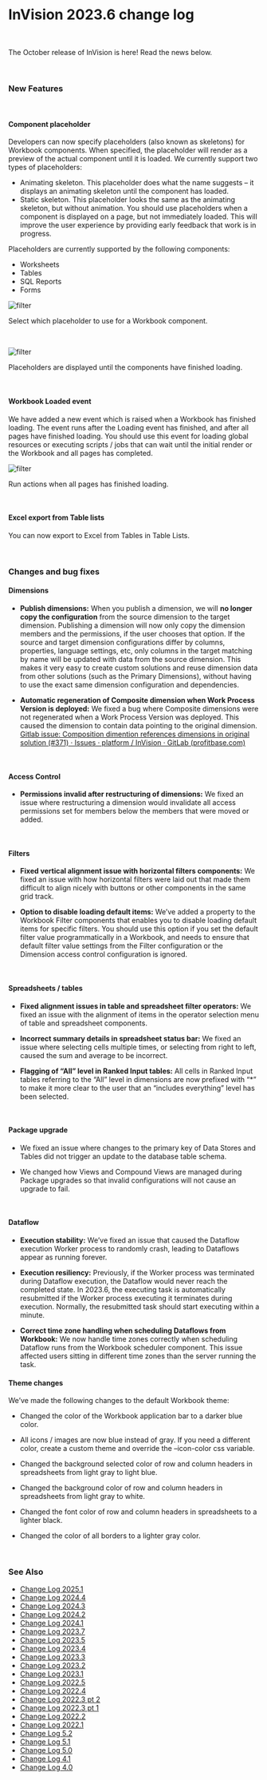 
# InVision 2023.6 change log

<br/>

The October release of InVision is here! Read the news below.

<br/>

### New Features

<br/>

#### Component placeholder

Developers can now specify placeholders (also known as skeletons) for Workbook components. When specified, the placeholder will render as a preview of the actual component until it is loaded. We currently support two types of placeholders:

* Animating skeleton. This placeholder does what the name suggests – it displays an animating skeleton until the component has loaded.
* Static skeleton. This placeholder looks the same as the animating skeleton, but without animation.
You should use placeholders when a component is displayed on a page, but not immediately loaded. This will improve the user experience by providing early feedback that work is in progress.

Placeholders are currently supported by the following components:

* Worksheets
* Tables
* SQL Reports
* Forms

![filter](https://profitbasedocs.blob.core.windows.net/images/chlog236_1.png)

Select which placeholder to use for a Workbook component.

<br/>

![filter](https://profitbasedocs.blob.core.windows.net/images/chlog236_2.png)

Placeholders are displayed until the components have finished loading.

<br/>

#### Workbook Loaded event


We have added a new event which is raised when a Workbook has finished loading. The event runs after the Loading event has finished, and after all pages have finished loading. You should use this event for loading global resources or executing scripts / jobs that can wait until the initial render or the Workbook and all pages has completed.

![filter](https://profitbasedocs.blob.core.windows.net/images/chlog236_3.png)

Run actions when all pages has finished loading.

<br/>

#### Excel export from Table lists

You can now export to Excel from Tables in Table Lists.

<br/>

### Changes and bug fixes

#### Dimensions

- **Publish dimensions:** When you publish a dimension, we will **no longer copy the configuration** from the source dimension to the target dimension. Publishing a dimension will now only copy the dimension members and the permissions, if the user chooses that option. If the source and target dimension configurations differ by columns, properties, language settings, etc, only columns in the target matching by name will be updated with data from the source dimension. This makes it very easy to create custom solutions and reuse dimension data from other solutions (such as the Primary Dimensions), without having to use the exact same dimension configuration and dependencies.

- **Automatic regeneration of Composite dimension when Work Process Version is deployed:** We fixed a bug where Composite dimensions were not regenerated when a Work Process Version was deployed. This caused the dimension to contain data pointing to the original dimension.
[Gitlab issue: Composition dimention references dimensions in original solution (#371) · Issues · platform / InVision · GitLab (profitbase.com)](https://support.profitbase.com/platform/invision/-/issues/371)

<br/>

#### Access Control

- **Permissions invalid after restructuring of dimensions:** We fixed an issue where restructuring a dimension would invalidate all access permissions set for members below the members that were moved or added.

<br/>

#### Filters

- **Fixed vertical alignment issue with horizontal filters components:** We fixed an issue with how horizontal filters were laid out that made them difficult to align nicely with buttons or other components in the same grid track.

- **Option to disable loading default items:** We’ve added a property to the Workbook Filter components that enables you to disable loading default items for specific filters. You should use this option if you set the default filter value programmatically in a Workbook, and needs to ensure that default filter value settings from the Filter configuration or the Dimension access control configuration is ignored.

<br/>

#### Spreadsheets / tables

- **Fixed alignment issues in table and spreadsheet filter operators:** We fixed an issue with the alignment of items in the operator selection menu of table and spreadsheet components.

- **Incorrect summary details in spreadsheet status bar:** We fixed an issue where selecting cells multiple times, or selecting from right to left, caused the sum and average to be incorrect.

- **Flagging of “All” level in Ranked Input tables:** All cells in Ranked Input tables referring to the “All” level in dimensions are now prefixed with “*” to make it more clear to the user that an “includes everything” level has been selected.

<br/>

#### Package upgrade

- We fixed an issue where changes to the primary key of Data Stores and Tables did not trigger an update to the database table schema.

- We changed how Views and Compound Views are managed during Package upgrades so that invalid configurations will not cause an upgrade to fail.

<br/>

#### Dataflow

- **Execution stability:** We’ve fixed an issue that caused the Dataflow execution Worker process to randomly crash, leading to Dataflows appear as running forever.

- **Execution resiliency:** Previously, if the Worker process was terminated during Dataflow execution, the Dataflow would never reach the completed state. In 2023.6, the executing task is automatically resubmitted if the Worker process executing it terminates during execution. Normally, the resubmitted task should start executing within a minute.

- **Correct time zone handling when scheduling Dataflows from Workbook:** We now handle time zones correctly when scheduling Dataflow runs from the Workbook scheduler component. This issue affected users sitting in different time zones than the server running the task.

#### Theme changes

We’ve made the following changes to the default Workbook theme:

- Changed the color of the Workbook application bar to a darker blue color.

- All icons / images are now blue instead of gray. If you need a different color, create a custom theme and override the –icon-color css variable.

- Changed the background selected color of row and column headers in spreadsheets from light gray to light blue.

- Changed the background color of row and column headers in spreadsheets from light gray to white.

- Changed the font color of row and column headers in spreadsheets to a lighter black.

- Changed the color of all borders to a lighter gray color.

<br/>

### See Also
- [Change Log 2025.1](changelog25_1.md)
- [Change Log 2024.4](changelog24_4.md)
- [Change Log 2024.3](changelog24_3.md)
- [Change Log 2024.2](changelog24_2.md)
- [Change Log 2024.1](changelog24_1.md)
- [Change Log 2023.7](changelog23_7.md)
- [Change Log 2023.5](changelog23_5.md)
- [Change Log 2023.4](changelog23_4.md)
- [Change Log 2023.3](changelog23_3.md)
- [Change Log 2023.2](changelog23_2.md)
- [Change Log 2023.1](changelog23_1.md)
- [Change Log 2022.5](changelog22_5.md)
- [Change Log 2022.4](changelog22_4.md)
- [Change Log 2022.3 pt 2](changelog22_3_2.md)
- [Change Log 2022.3 pt 1](changelog22_3_1.md)
- [Change Log 2022.2](changelog22_2.md)
- [Change Log 2022.1](changelog22_1.md)
- [Change Log 5.2](changelog52.md)
- [Change Log 5.1](changelog51.md)
- [Change Log 5.0](changelog5.md)
- [Change Log 4.1](changelog41.md)
- [Change Log 4.0](changelog40.md)

<br/>
